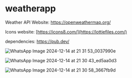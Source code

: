 # weatherapp

Weather API Website: https://openweathermap.org/

Icons website: [https://icons8.com/](https://lottiefiles.com/)

dependencies: https://pub.dev/

![WhatsApp Image 2024-12-14 at 21 31 53_0037990e](https://github.com/user-attachments/assets/9c66bcca-4ead-4776-a7bc-b919095a7492)

![WhatsApp Image 2024-12-14 at 21 30 43_ed5aa0d3](https://github.com/user-attachments/assets/9de9e763-51bc-4e35-be9a-2de912258480)

![WhatsApp Image 2024-12-14 at 21 30 58_3667fb9d](https://github.com/user-attachments/assets/44b63c6d-a325-4c67-93cd-39291c0653a0)




